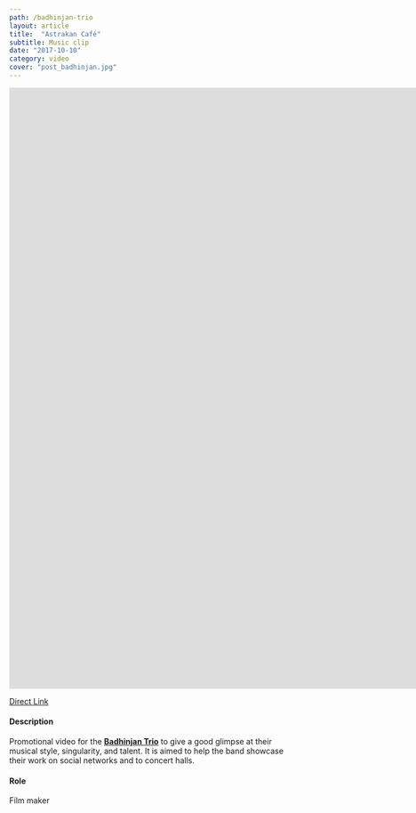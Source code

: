```yaml
---
path: /badhinjan-trio
layout: article
title:  "Astrakan Café"
subtitle: Music clip
date: "2017-10-10"
category: video
cover: "post_badhinjan.jpg"
---
```




<iframe src="https://www.youtube.com/embed/AyRCXbdHzTE?rel=0" frameborder="0" allowfullscreen width="1920" height="1080"></iframe>

[Direct Link](https://www.youtube.com/watch?v=AyRCXbdHzTE)

#### Description
Promotional video for the __[Badhinjan Trio](https://www.facebook.com/BadhinjanTrio/)__ to give a good glimpse at their musical style, singularity, and talent.
It is aimed to help the band showcase their work on social networks and to concert halls.

#### Role
Film maker
